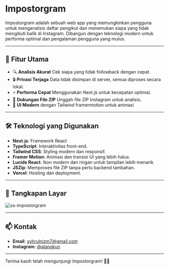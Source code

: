 # Impostorgram

Impostorgram adalah sebuah web app yang memungkinkan pengguna untuk menganalisis daftar pengikut dan menemukan siapa yang tidak mengikuti balik di Instagram. Dibangun dengan teknologi modern untuk performa optimal dan pengalaman pengguna yang mulus.

---

## 🚀 Fitur Utama
- 🔍 **Analisis Akurat** Cek siapa yang tidak followback dengan cepat.
- 🔒 **Privasi Terjaga** Data tidak disimpan di server, semua diproses secara lokal.
- ⚡ **Performa Cepat** Menggunakan Next.js untuk kecepatan optimal.
- 📂 **Dukungan File ZIP** Unggah file ZIP Instagram untuk analisis.
- 🎨 **UI Modern** dengan Tailwind framermotion untuk animasi
---

## 🛠️ Teknologi yang Digunakan
- **Next.js**: Framework React
- **TypeScript**: Interaktivitas front-end.
- **Tailwind CSS**: Styling modern dan responsif.
- **Framer Motion**: Animasi dan transisi UI yang lebih halus.
- **Lucide React**: Ikon modern dan ringan untuk tampilan lebih menarik
- **JSZip**: Memproses file ZIP tanpa perlu backend tambahan.
- **Vercel**: Hosting dan deployment.
---

## 📸 Tangkapan Layar
![ss-impostorgram](https://github.com/user-attachments/assets/0852e26d-7ca2-41e3-be9d-4116a8e06f9d)


---

## 📫 Kontak
- **Email**: syhrulnizm7@gmail.com
- **Instagram**: [@alangkun](https://instagram.com/alangkun)

---

Terima kasih telah mengunjungi Impostorgram! 🚀✨

